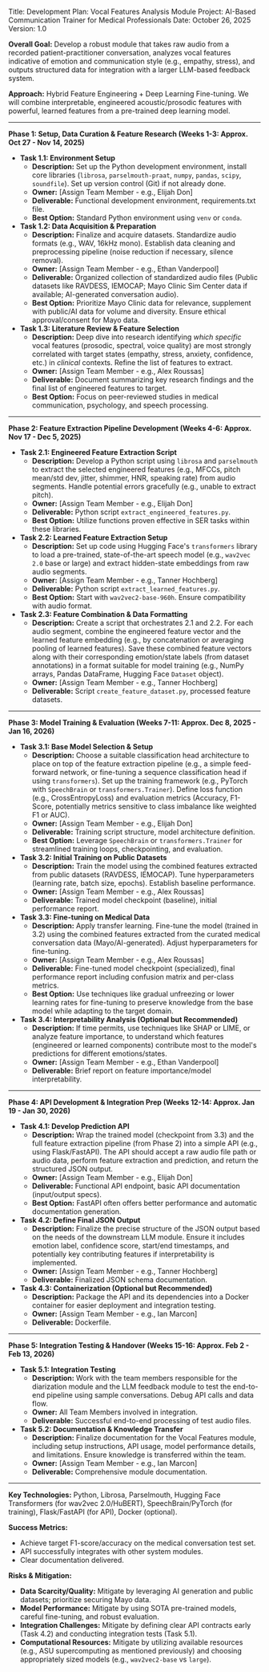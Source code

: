 Title: Development Plan: Vocal Features Analysis Module
Project: AI-Based Communication Trainer for Medical Professionals
Date: October 26, 2025
Version: 1.0

**Overall Goal:** Develop a robust module that takes raw audio from a recorded patient-practitioner conversation, analyzes vocal features indicative of emotion and communication style (e.g., empathy, stress), and outputs structured data for integration with a larger LLM-based feedback system.

**Approach:** Hybrid Feature Engineering + Deep Learning Fine-tuning. We will combine interpretable, engineered acoustic/prosodic features with powerful, learned features from a pre-trained deep learning model.

---

**Phase 1: Setup, Data Curation & Feature Research (Weeks 1-3: Approx. Oct 27 - Nov 14, 2025)**

* **Task 1.1: Environment Setup**
    * **Description:** Set up the Python development environment, install core libraries (`librosa`, `parselmouth-praat`, `numpy`, `pandas`, `scipy`, `soundfile`). Set up version control (Git) if not already done.
    * **Owner:** [Assign Team Member - e.g., Elijah Don]
    * **Deliverable:** Functional development environment, requirements.txt file.
    * **Best Option:** Standard Python environment using `venv` or `conda`.
* **Task 1.2: Data Acquisition & Preparation**
    * **Description:** Finalize and acquire datasets. Standardize audio formats (e.g., WAV, 16kHz mono). Establish data cleaning and preprocessing pipeline (noise reduction if necessary, silence removal).
    * **Owner:** [Assign Team Member - e.g., Ethan Vanderpool]
    * **Deliverable:** Organized collection of standardized audio files (Public datasets like RAVDESS, IEMOCAP; Mayo Clinic Sim Center data if available; AI-generated conversation audio).
    * **Best Option:** Prioritize Mayo Clinic data for relevance, supplement with public/AI data for volume and diversity. Ensure ethical approval/consent for Mayo data.
* **Task 1.3: Literature Review & Feature Selection**
    * **Description:** Deep dive into research identifying *which specific* vocal features (prosodic, spectral, voice quality) are most strongly correlated with target states (empathy, stress, anxiety, confidence, etc.) in *clinical* contexts. Refine the list of features to extract.
    * **Owner:** [Assign Team Member - e.g., Alex Roussas]
    * **Deliverable:** Document summarizing key research findings and the final list of engineered features to target.
    * **Best Option:** Focus on peer-reviewed studies in medical communication, psychology, and speech processing.

---

**Phase 2: Feature Extraction Pipeline Development (Weeks 4-6: Approx. Nov 17 - Dec 5, 2025)**

* **Task 2.1: Engineered Feature Extraction Script**
    * **Description:** Develop a Python script using `librosa` and `parselmouth` to extract the selected engineered features (e.g., MFCCs, pitch mean/std dev, jitter, shimmer, HNR, speaking rate) from audio segments. Handle potential errors gracefully (e.g., unable to extract pitch).
    * **Owner:** [Assign Team Member - e.g., Elijah Don]
    * **Deliverable:** Python script `extract_engineered_features.py`.
    * **Best Option:** Utilize functions proven effective in SER tasks within these libraries.
* **Task 2.2: Learned Feature Extraction Setup**
    * **Description:** Set up code using Hugging Face's `transformers` library to load a pre-trained, state-of-the-art speech model (e.g., `wav2vec 2.0` base or large) and extract hidden-state embeddings from raw audio segments.
    * **Owner:** [Assign Team Member - e.g., Tanner Hochberg]
    * **Deliverable:** Python script `extract_learned_features.py`.
    * **Best Option:** Start with `wav2vec2-base-960h`. Ensure compatibility with audio format.
* **Task 2.3: Feature Combination & Data Formatting**
    * **Description:** Create a script that orchestrates 2.1 and 2.2. For each audio segment, combine the engineered feature vector and the learned feature embedding (e.g., by concatenation or averaging pooling of learned features). Save these combined feature vectors along with their corresponding emotion/state labels (from dataset annotations) in a format suitable for model training (e.g., NumPy arrays, Pandas DataFrame, Hugging Face `Dataset` object).
    * **Owner:** [Assign Team Member - e.g., Tanner Hochberg]
    * **Deliverable:** Script `create_feature_dataset.py`, processed feature datasets.

---

**Phase 3: Model Training & Evaluation (Weeks 7-11: Approx. Dec 8, 2025 - Jan 16, 2026)**

* **Task 3.1: Base Model Selection & Setup**
    * **Description:** Choose a suitable classification head architecture to place on top of the feature extraction pipeline (e.g., a simple feed-forward network, or fine-tuning a sequence classification head if using `transformers`). Set up the training framework (e.g., PyTorch with `SpeechBrain` or `transformers.Trainer`). Define loss function (e.g., CrossEntropyLoss) and evaluation metrics (Accuracy, F1-Score, potentially metrics sensitive to class imbalance like weighted F1 or AUC).
    * **Owner:** [Assign Team Member - e.g., Elijah Don]
    * **Deliverable:** Training script structure, model architecture definition.
    * **Best Option:** Leverage `SpeechBrain` or `transformers.Trainer` for streamlined training loops, checkpointing, and evaluation.
* **Task 3.2: Initial Training on Public Datasets**
    * **Description:** Train the model using the combined features extracted from public datasets (RAVDESS, IEMOCAP). Tune hyperparameters (learning rate, batch size, epochs). Establish baseline performance.
    * **Owner:** [Assign Team Member - e.g., Alex Roussas]
    * **Deliverable:** Trained model checkpoint (baseline), initial performance report.
* **Task 3.3: Fine-tuning on Medical Data**
    * **Description:** Apply transfer learning. Fine-tune the model (trained in 3.2) using the combined features extracted from the curated medical conversation data (Mayo/AI-generated). Adjust hyperparameters for fine-tuning.
    * **Owner:** [Assign Team Member - e.g., Alex Roussas]
    * **Deliverable:** Fine-tuned model checkpoint (specialized), final performance report including confusion matrix and per-class metrics.
    * **Best Option:** Use techniques like gradual unfreezing or lower learning rates for fine-tuning to preserve knowledge from the base model while adapting to the target domain.
* **Task 3.4: Interpretability Analysis (Optional but Recommended)**
    * **Description:** If time permits, use techniques like SHAP or LIME, or analyze feature importance, to understand which features (engineered or learned components) contribute most to the model's predictions for different emotions/states.
    * **Owner:** [Assign Team Member - e.g., Ethan Vanderpool]
    * **Deliverable:** Brief report on feature importance/model interpretability.

---

**Phase 4: API Development & Integration Prep (Weeks 12-14: Approx. Jan 19 - Jan 30, 2026)**

* **Task 4.1: Develop Prediction API**
    * **Description:** Wrap the trained model (checkpoint from 3.3) and the full feature extraction pipeline (from Phase 2) into a simple API (e.g., using Flask/FastAPI). The API should accept a raw audio file path or audio data, perform feature extraction and prediction, and return the structured JSON output.
    * **Owner:** [Assign Team Member - e.g., Elijah Don]
    * **Deliverable:** Functional API endpoint, basic API documentation (input/output specs).
    * **Best Option:** FastAPI often offers better performance and automatic documentation generation.
* **Task 4.2: Define Final JSON Output**
    * **Description:** Finalize the precise structure of the JSON output based on the needs of the downstream LLM module. Ensure it includes emotion label, confidence score, start/end timestamps, and potentially key contributing features if interpretability is implemented.
    * **Owner:** [Assign Team Member - e.g., Tanner Hochberg]
    * **Deliverable:** Finalized JSON schema documentation.
* **Task 4.3: Containerization (Optional but Recommended)**
    * **Description:** Package the API and its dependencies into a Docker container for easier deployment and integration testing.
    * **Owner:** [Assign Team Member - e.g., Ian Marcon]
    * **Deliverable:** Dockerfile.

---

**Phase 5: Integration Testing & Handover (Weeks 15-16: Approx. Feb 2 - Feb 13, 2026)**

* **Task 5.1: Integration Testing**
    * **Description:** Work with the team members responsible for the diarization module and the LLM feedback module to test the end-to-end pipeline using sample conversations. Debug API calls and data flow.
    * **Owner:** All Team Members involved in integration.
    * **Deliverable:** Successful end-to-end processing of test audio files.
* **Task 5.2: Documentation & Knowledge Transfer**
    * **Description:** Finalize documentation for the Vocal Features module, including setup instructions, API usage, model performance details, and limitations. Ensure knowledge is transferred within the team.
    * **Owner:** [Assign Team Member - e.g., Ian Marcon]
    * **Deliverable:** Comprehensive module documentation.

---

**Key Technologies:** Python, Librosa, Parselmouth, Hugging Face Transformers (for wav2vec 2.0/HuBERT), SpeechBrain/PyTorch (for training), Flask/FastAPI (for API), Docker (optional).

**Success Metrics:**

* Achieve target F1-score/accuracy on the medical conversation test set.
* API successfully integrates with other system modules.
* Clear documentation delivered.

**Risks & Mitigation:**

* **Data Scarcity/Quality:** Mitigate by leveraging AI generation and public datasets; prioritize securing Mayo data.
* **Model Performance:** Mitigate by using SOTA pre-trained models, careful fine-tuning, and robust evaluation.
* **Integration Challenges:** Mitigate by defining clear API contracts early (Task 4.2) and conducting integration tests (Task 5.1).
* **Computational Resources:** Mitigate by utilizing available resources (e.g., ASU supercomputing as mentioned previously) and choosing appropriately sized models (e.g., `wav2vec2-base` vs `large`).